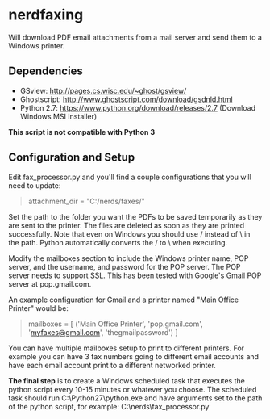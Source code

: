 nerdfaxing
==========

Will download PDF email attachments from a mail server and send them to a Windows printer.

## Dependencies

* GSview: http://pages.cs.wisc.edu/~ghost/gsview/
* Ghostscript: http://www.ghostscript.com/download/gsdnld.html
* Python 2.7: https://www.python.org/download/releases/2.7 (Download Windows MSI Installer)

**This script is not compatible with Python 3**

## Configuration and Setup


Edit fax_processor.py and you'll find a couple configurations that you will need to update:

> attachment_dir = "C:/nerds/faxes/"

Set the path to the folder you want the PDFs to be saved temporarily as they are sent to the printer. The files are deleted as soon as they are printed successfully. Note that even on Windows you should use / instead of \ in the path. Python automatically converts the / to \ when executing.

Modify the mailboxes section to include the Windows printer name, POP server, and the username, and password for the POP server.
The POP server needs to support SSL. This has been tested with Google's Gmail POP server at pop.gmail.com.

An example configuration for Gmail and a printer named "Main Office Printer" would be:

> mailboxes = [
        ('Main Office Printer', 'pop.gmail.com', 'myfaxes@gmail.com', 'thegmailpassword')
    ]

You can have multiple mailboxes setup to print to different printers. For example you can have 3 fax numbers going to different email accounts and have each email account print to a different networked printer.

**The final step** is to create a Windows scheduled task that executes the python script every 10-15 minutes or whatever you choose. The scheduled task should run C:\Python27\python.exe and have arguments set to the path of the python script, for example: C:\nerds\fax_processor.py

